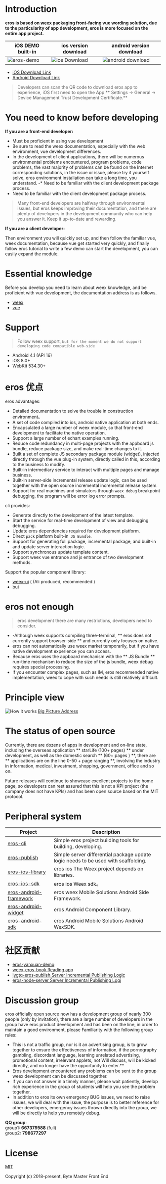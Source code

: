 
# Introduction
**eros is based on [weex](https://weex-project.io/index.html) packaging front-facing vue wording solution, due to the particularity of app development, eros is more focused on the entire app project.**

| iOS DEMO built-in | ios version download | android version download |
|---------|---------|---------|
|![eros-demo](http://upload.ouliu.net/i/20180122162536pcw67.gif)|![ios Download](http://chuantu.biz/t6/214/1516790387x-1404793130.png)|![android download](http://upload.ouliu.net/i/201801241911376ee1z.png)|

* [iOS Download Link](http://fir.im/eros)
* [Android Download Link](https://fir.im/weexerosandroid)


> Developers can scan the QR code to download eros app to experience, iOS first need to open the App ** Settings -> General -> Device Management Trust Development Certificate.**

# You need to know before developing
**If you are a front-end developer:**
* Must be proficient in using vue development
* Be sure to read the weex documentation, especially with the web environment, vue development differences.
* In the development of client applications, there will be numerous environmental problems encountered, program problems, code problems, the vast majority of problems can be found on the Internet corresponding solutions, in the issue or issue, please try it yourself solve, eros environment installation can take a long time, you understand.
 -* Need to be familiar with the client development package process.
* Need to be familiar with the client development package process.

> Many front-end developers are halfway through environmental issues, but eros keeps improving their documentation, and there are plenty of developers in the development community who can help you answer it. Keep it up-to-date and rewarding.

**If you are a client developer:**

Then environment you will quickly set up, and then follow the familiar vue, weex documentation, because vue get started very quickly, and finally follow eros tutorial to write a few demo can start the development, you can easily expand the module.
# Essential knowledge
Before you develop you need to learn about weex knowledge, and be proficient with vue development, the documentation address is as follows.
* [weex](http://weex.apache.org/cn/guide/)
* [vue](https://cn.vuejs.org/v2/guide/)

# Support 
> Follow weex support, `but for the moment we do not support developing code compatible web-side`

* Android 4.1 (API 16)
* iOS 8.0+ 
* WebKit 534.30+ 

# eros 优点
eros advantages: 
* Detailed documentation to solve the trouble in construction environment。
* A set of code compiled into ios, android native application at both ends.
* Encapsulated a large number of weex module, so that front-end development to facilitate the native operation.
* Support a large number of echart examples running.
* Reduce code redundancy in multi-page projects with the appboard js bundle, reduce package size, and make real-time changes to it.
* Built a set of complete JS secondary package module (widget), injected directly through the vue plug-in system, directly called in this, according to the business to modify.
* Built-in intermediary service to interact with multiple pages and manage business.
* Built-in server-side incremental release update logic, can be used together with the open source incremental incremental release system.
* Support for real machines and simulators through `weex debug` breakpoint debugging, the program will be error log error prompts.

cli provides:
* Generate directly to the development of the latest template.
* Start the service for real-time development of view and debugging debugging.
* Update eros dependencies required for development platform.
* Direct `pack` platform built-in` JS Bundle`.
* Support for generating full package, incremental package, and built-in and update server interaction logic.
* Support synchronous update template content.
* Support weex vue entrance and js entrance of two development methods.

Support the popular component library:
* [weex-ui](https://github.com/alibaba/weex-ui) ( (Ali produced, recommended )
* [bui](https://github.com/bingo-oss/bui-weex)

# eros not enough
> eros development there are many restrictions, developers need to consider.

* -Although weex supports compiling three-terminal, ** eros does not currently support browser-side ** and currently only focuses on native.
* eros can not automatically use weex market temporarily, but if you have native development experience you can access.
* Because eros uses the appboard mechanism with the ** JS Bundle ** run-time mechanism to reduce the size of the js bundle, weex debug requires special processing.
*  If you encounter complex pages, such as IM, eros recommended native implementation, weex to cope with such needs is still relatively difficult.

# Principle view

![How it works](http://on-img.com/chart_image/59c5d743e4b0d34a18d69580.png)
[Big Picture Address](http://on-img.com/chart_image/59c5d743e4b0d34a18d69580.png)

# The status of open source
Currently, there are dozens of apps in development and on-line state, including the overseas application ** starLife (100+ pages) ** under development, as well as the domestic search ** (60+ pages ) **, there are ** applications are on the line 0-50 + page ranging **, involving the industry in information, medical, investment, shopping, government, office and so on.

Future releases will continue to showcase excellent projects to the home page, so developers can rest assured that this is not a KPI project (the company does not have KPIs) and has been open source based on the MIT protocol.


# Peripheral system
| Project | Description |
|---------|-------------|
| [eros-cli](https://github.com/bmfe/eros-cli) | Simple eros project building tools for building, developing. |
| [eros-publish](https://github.com/bmfe/eros-publish) | Simple server differential package update logic needs to be used with scaffolding. |
| [eros-ios-library](https://github.com/bmfe/eros-plugin-ios-baseLibrary) |  eros ios The Weex project depends on libraries. |
| [eros-ios-sdk](https://github.com/bmfe/WeexiOSSDK) | eros ios Weex sdk。 |
| [eros-android-framework](https://github.com/bmfe/WeexErosFramework) | eros weex Mobile Solutions Android Side Framework. |
| [eros-android-widget](https://github.com/bmfe/BMWidget) | eros Android Component Library. |
| [eros-android-sdk](https://github.com/bmfe/WeexSDK) | eros Android Mobile Solutions Android WexSDK. |

# 社区贡献
* [eros-yanxuan-demo](https://github.com/bmfe/eros-yanxuan-demo-v2)
* [weex-eros-book Reading app](https://github.com/wennjie/weex-book)
* [lygtq-eros-publish Server Incremental Publishing Logic](https://github.com/hodgevk/lygtq-eros-publish)
* [eros-node-server Server Incremental Publishing Logi](https://github.com/shawn-tangsc/eros-node-server)

# Discussion group
eros officially open source now has a development group of nearly 300 people (only by invitation), there are a large number of developers in the group have eros product development and has been on the line, in order to maintain a good environment, please Familiarity with the following group rules:

* This is not a traffic group, nor is it an advertising group, is to grow together to ensure the effectiveness of information, if the pornography gambling, discordant language, learning unrelated advertising, promotional content, irrelevant applets, not Will discuss, will be kicked directly, and no longer have the opportunity to enter.**
* Eros development encountered any problems can be sent to the group weex development can be discussed together.
* If you can not answer in a timely manner, please wait patiently, develop rich experience in the group of students will help you see the problem together.
* In addition to eros its own emergency BUG issues, we need to raise issues, we will deal with the issue, the purpose is to better reference for other developers, emergency issues thrown directly into the group, we will be directly to help you remotely debug.


**QQ group**:</br>
group1: **667379588** (full) <br>
group2: **798677297**

# License
[MIT](https://opensource.org/licenses/MIT)

Copyright (c) 2018-present, Byte Master Front End